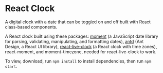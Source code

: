 # React Clock

A digital clock with a date that can be toggled on and off built with React class-based components.

A React clock built using these packages: [moment](https://www.npmjs.com/package/moment) (a JavaScript date library for parsing, validating, manipulating, and formatting dates), [antd](https://www.npmjs.com/package/antd) (Ant Design, a React UI library), [react-live-clock](https://www.npmjs.com/package/react-live-clock) (a React clock with time zones), react-moment, and moment-timezone, needed for react-live-clock to work.

To view, download, run `npm install` to install dependencies, then run `npm start`.
